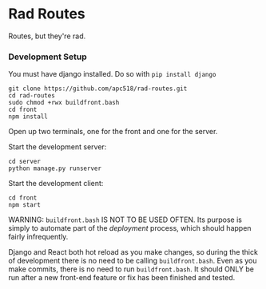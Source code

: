 # Rad Routes

Routes, but they're rad.

### Development Setup
You must have django installed. Do so with `pip install django`

```
git clone https://github.com/apc518/rad-routes.git
cd rad-routes
sudo chmod +rwx buildfront.bash
cd front
npm install
```

Open up two terminals, one for the front and one for the server.

Start the development server:
```
cd server
python manage.py runserver
```

Start the development client:
```
cd front
npm start
```

WARNING: `buildfront.bash` IS NOT TO BE USED OFTEN. Its purpose is simply to automate part of the _deployment_ process, which should happen fairly infrequently.

Django and React both hot reload as you make changes, so during the thick of development there is no need to be calling `buildfront.bash`. Even as you make commits, there is no need to run `buildfront.bash`. It should ONLY be run after a new front-end feature or fix has been finished and tested.